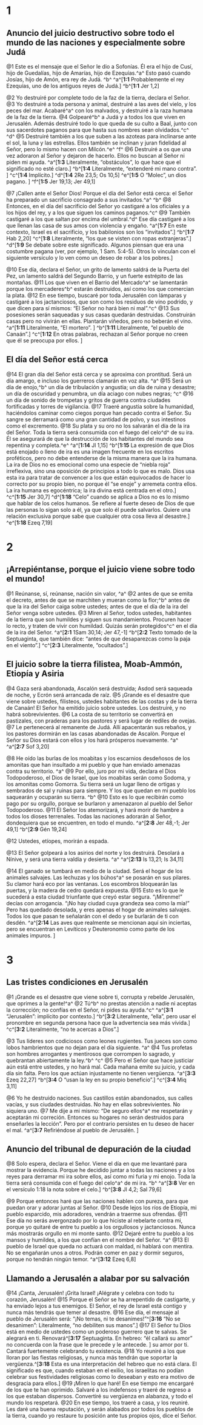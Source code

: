# 1 
## Anuncio del juicio destructivo sobre todo el mundo de las naciones y especialmente sobre Judá
@1 Este es el mensaje que el Señor le dio a Sofonías. Él era el hijo de Cusí, hijo de Guedalías, hijo de Amarías, hijo de Ezequías.^a^ Esto pasó cuando Josías, hijo de Amón, era rey de Judá. ^b^ 
^a^[**1:1** Probablemente el rey Ezequías, uno de los antiguos reyes de Judá.] ^b^[**1:1** Jer 1,2]

@2 Yo destruiré por complete todo de la faz de la tierra, declara el Señor. @3 Yo destruiré a toda persona y animal, destruiré a las aves del vielo, y los peces del mar. Acabaré^a^ con los malvados, y destruiré a la raza humana de la faz de la tierra. @4 Golpearé^b^ a Judá y a todos los que viven en Jerusalén. Además destruiré todo lo que queda de su culto a Baal, junto con sus sacerdotes paganos para que hasta sus nombres sean olvidados.^c^ ^d^ @5 Destruiré también a los que suben a las azoteas para inclinarse ante el sol, la luna y las estrellas. Ellos también se inclinan y juran fidelidad al Señor, pero lo mismo hacen con Milcón.^e^ ^f^ @6 Destruiré a os que una vez adoraron al Señor y dejaron de hacerlo. Ellos no buscan al Señor ni piden mi ayuda. 
^a^[**1:3** Literalmente, “obstáculos”, lo que hace que el significado no esté claro.] ^b^[**1:4** Literalmente, “extenderé mi mano contra”. ] ^c^[**1:4** Implícito.] ^d^[**1:4** 2Re 23,5; Os 10,5] ^e^[**1:5** O “Molec”, un dios pagano. ] ^f^[**1:5** Jer 19,13; Jer 49,1]

@7 ¡Callen ante el Señor Dios! Porque el día del Señor está cerca: el Señor ha preparado un sacrificio consagrado a sus invitados.^a^ ^b^ @8 Entonces, en el día del sacrificio del Señor yo castigaré a los oficiales y a los hijos del rey, y a los que siguen los caminos paganos.^c^ @9 También castigaré a los que saltan por encima del umbral.^d^ Ese día castigaré a los que llenan las casa de sus amos con violencia y engaño. 
^a^[**1:7** En este contexto, Israel es el sacrificio, y los babilonios son los “invitados”.] ^b^[**1:7** Hab 2,20] ^c^[**1:8** Literalmente, “los que se visten con ropas extranjeras”.] ^d^[**1:9** Se debate sobre este significado. Algunos piensan que era una costumbre pagana (ver, por ejemplo, 1 Sam. 5:4-5). Otros lo vinculan con el siguiente versículo y lo ven como un deseo de robar a los pobres.]

@10 Ese día, declara el Señor, un grito de lamento saldrá de la Puerta del Pez, un lamento saldrá del Segundo Barrio, y un fuerte estrépito de las montañas. @11 Los que viven en el Barrio del Mercado^a^ se lamentarán porque los mercaderes^b^ estarán destruidos, así como los que comercian la plata. @12 En ese tiempo, buscaré por toda Jerusalén con lámparas y castigaré a los jactanciosos, que son como los residuos de vino podrido, y que dicen para sí mismos: “El Señor no hará bien ni mal”.^c^ @13 Sus posesiones serán saqueadas y sus casas quedarán destruidas. Construirán casas pero no vivirán en ellas. Plantarán viñedos, pero no beberán el vino. 
^a^[**1:11** Literalmente, “El mortero”. ] ^b^[**1:11** Literalmente, “el pueblo de Canaán”.] ^c^[**1:12** En otras palabras, rechazan al Señor porque no creen que él se preocupa por ellos. ]

## El día del Señor está cerca
@14 El gran día del Señor está cerca y se aproxima con prontitud. Será un día amargo, e incluso los guerreros clamarán en voz alta. ^a^ @15 Será un día de enojo,^b^ un día de tribulación y angustia; un día de ruina y desastre; un día de oscuridad y penumbra, un día aciago con nubes negras; ^c^ @16 un día de sonido de trompetas y gritos de guerra contra ciudades fortificadas y torres de vigilancia. @17 Traeré angustia sobre la humanidad, haciéndolos caminar como ciegos porque han pecado contra el Señor. Su sangre se derramará como una gran cantidad de polvo, y sus intestinos como el excremento. @18 Su plata y su oro no los salvarán el día de la ira del Señor. Toda la tierra será consumida con el fuego del celo^d^ de su ira. Él se asegurará de que la destrucción de los habitantes del mundo sea repentina y completa.^e^ 
^a^[**1:14** Jl 1,15] ^b^[**1:15** La expresión de que Dios está enojado o lleno de ira es una imagen frecuente en los escritos proféticos, pero no debe entenderse de la misma manera que la ira humana. La ira de Dios no es emocional como una especie de “niebla roja” irreflexiva, sino una oposición de principios a todo lo que es malo. Dios usa esta ira para tratar de convencer a los que están equivocados de hacer lo correcto por su propio bien, no porque él “se enoje” y arremeta contra ellos. La ira humana es egocéntrica; la ira divina está centrada en el otro.] ^c^[**1:15** Jer 30,7] ^d^[**1:18** “Celo” cuando se aplica a Dios no es lo mismo que hablar de los celos humanos. Se refiere al fuerte deseo de Dios de que las personas lo sigan solo a él, ya que solo él puede salvarlos. Quiere una relación exclusiva porque sabe que cualquier otra cosa lleva al desastre.] ^e^[**1:18** Ezeq 7,19]

# 2 
## ¡Arrepiéntanse, porque el juicio viene sobre todo el mundo!
@1 Reúnanse, sí, reúnanse, nación sin valor, ^a^ @2 antes de que se emita el decreto, antes de que se marchiten y mueran como la flor;^b^ antes de que la ira del Señor caiga sobre ustedes; antes de que el día de la ira del Señor venga sobre ustedes. @3 Miren al Señor, todos ustedes, habitantes de la tierra que son humildes y siguen sus mandamientos. Procuren hacer lo recto, y traten de vivir con humildad. Quizás serán protegidos^c^ en el día de la ira del Señor. 
^a^[**2:1** 1Sam 30,14; Jer 47,-1] ^b^[**2:2** Texto tomado de la Septuaginta, que también dice: “antes de que desaparezcas como la paja en el viento”.] ^c^[**2:3** Literalmente, “ocultados”.]

## El juicio sobre la tierra filistea, Moab-Ammón, Etiopía y Asiria
@4 Gaza será abandonada, Ascalón será destruida; Asdod será saqueada de noche, y Ecrón será arrancada de raíz. @5 ¡Grande es el desastre que viene sobre ustedes, filisteos, ustedes habitantes de las costas y de la tierra de Canaán! El Señor ha emitido juicio sobre ustedes. Los destruiré, y no habrá sobrevivientes. @6 La costa de su territorio se convertirá en pastizales, con praderas para los pastores y será lugar de rediles de ovejas. @7 Le pertenecerá al remanente de Judá. Allí apacentarán sus rebaños, y los pastores dormirán en las casas abandonadas de Ascalòn. Porque el Señor su Dios estará con ellos y los hará prósperos nuevamente. ^a^ 
^a^[**2:7** Sof 3,20]

@8 He oído las burlas de los moabitas y los escarnios desdeñosos de los amonitas que han insultado a mi pueblo y que han enviado amenazas contra su territorio. ^a^ @9 Por ello, juro por mi vida, declara el Dios Todopoderoso, el Dios de Israel, que los moabitas serán como Sodoma, y los amonitas como Gomorra. Su tierra será un lugar lleno de ortigas y sembrados de sal y ruinas para siempre. Y los que quedan en mi pueblo los saquearán y ocuparán su tierra. ^b^ @10 Esto es lo que recibirán como pago por su orgullo, porque se burlaron y amenazaron al pueblo del Señor Todopoderoso. @11 El Señor los atemorizará, y hará morir de hambre a todos los dioses terrenales. Todas las naciones adorarán al Señor, dondequiera que se encuentren, en todo el mundo. 
^a^[**2:8** Jer 48,-1; Jer 49,1] ^b^[**2:9** Gén 19,24]

@12 Ustedes, etíopes, morirán a espada. 

@13 El Señor golpeará a los asirios del norte y los destruirá. Desolará a Nínive, y será una tierra valdía y desierta. ^a^ 
^a^[**2:13** Is 13,21; Is 34,11]

@14 El ganado se tumbará en medio de la ciudad. Será el hogar de los animales salvajes. Las lechuzas y los búhos^a^ se posarán en sus pilares. Su clamor hará eco por las ventanas. Los escombros bloquearán las puertas, y la madera de cedro quedará expuesta. @15 Esto es lo que le sucederá a esta ciudad triunfante que creyó estar segura. “¡Mírenme!” decías con arrogancia. “¡No hay ciudad cuya grandeza sea como la mía!” Pero has quedado desolada, y eres apenas el hogar de animales salvajes. Todos los que pasan te señalarán con el dedo y se burlarán de ti con desdén.
^a^[**2:14** Las aves que realmente se mencionan aquí sin inciertas, pero se encuentran en Levíticos y Deuteronomio como parte de los animales impuros. ]

# 3 
## Las tristes condiciones en Jerusalén
@1 ¡Grande es el desastre que viene sobre ti, corrupta y rebelde Jerusalén, que oprimes a la gente!^a^ @2 Tú^b^ no prestas atención a nadie ni aceptas la corrección; no confías en el Señor, ni pides su ayuda.^c^ 
^a^[**3:1** “Jerusalén”: implícito por contexto.] ^b^[**3:2** Literalmente, “ella”, pero usar el pronombre en segunda persona hace que la advertencia sea más vívida.] ^c^[**3:2** Literalmente, “no te acercas a Dios”.]

@3 Tus líderes son codiciosos como leones rugientes. Tus jueces son como lobos hambrientos que no dejan para el día siguiente. ^a^ @4 Tus profetas son hombres arrogantes y mentirosos que corrompen lo sagrado, y quebrantan abiertamente la ley.^b^ ^c^ @5 Pero el Señor que hace justiciar aún está entre ustedes, y no hará mal. Cada mañana emite su juicio, y cada día sin falta. Pero los que actúan injustamente no tienen vergüenza. 
^a^[**3:3** Ezeq 22,27] ^b^[**3:4** O “usan la ley en su propio beneficio”.] ^c^[**3:4** Miq 3,11]

@6 Yo he destruido naciones. Sus castillos están abandonados, sus calles vacías, y sus ciudades destruidas. No hay en ellas sobrevivientes. No siquiera uno. @7 Me dije a mi mismo: “De seguro ellos^a^ me respetarán y aceptarán mi correción. Entonces su hogares no serán destruidos para enseñarles la lección”. Pero por el contrario persistes en tu deseo de hacer el mal. 
^a^[**3:7** Refiriéndose al pueblo de Jerusalén. ]

## Anuncio del tribunal de depuración de la ciudad
@8 Solo espera, declara el Señor. Viene el día en que me levantaré para mostrar la evidencia. Porque he decidido juntar a todas las naciones y a los reyes para derramar mi ira sobre ellos, así como mi furia y mi enojo. Toda la tierra será consumida con el fuego del celo^a^ de mi ira. ^b^ 
^a^[**3:8** Ver en el versículo 1:18 la nota sobre el celo.] ^b^[**3:8** Jl 4,2; Sal 79,6]

@9 Porque entonces haré que las naciones hablen con pureza, para que puedan orar y adorar juntas al Señor. @10 Desde lejos los ríos de Etiopía, mi pueblo esparcido, mis adoradores, vendrán a traerme sus ofrendas. @11 Ese día no serás avergonzado por lo que hiciste al rebelarte contra mi, porque yo quitaré de entre tu pueblo a los orgullosos y jactanciosos. Nunca más mostrarás orgullo en mi monte santo. @12 Dejaré entre tu pueblo a los mansos y humildes, a los que confían en el nombre del Señor. ^a^ @13 El pueblo de Israel que queda no actuará con maldad, ni hablará con mentira. No se engañarán unos a otros. Podrán comer en paz y dormir seguros, porque no tendrán ningún temor. 
^a^[**3:12** Ezeq 6,8]

## Llamando a Jerusalén a alabar por su salvación
@14 ¡Canta, Jerusalén! ¡Grita Israel! ¡Alégrate y celebra con todo tu corazón, Jerusalén! @15 Porque el Señor se ha arrepentido de castigarte, y ha enviado lejos a tus enemigos. El Señor, el rey de Israel está contigo y nunca más tendrás que temer al desastre. @16 Ese día, el mensaje al pueblo de Jerusalén será: “¡No temas, ni te desanimes!”^[**3:16** “No se desanimen”: Literalmente, “no debiliten sus manos”.] @17 El Señor tu Dios está en medio de ustedes como un poderoso guerrero que te salvas. Se alegrará en ti. Renovará^[**3:17** Septuaginta. En hebreo: “él callará su amor” no concuerda con la frase que le precede y le antecede. ] su amor por ti. Cantará fuertemente celebrando tu existencia. @18 Yo reuniré a los que lloran por las fiestas religiosas, y nunca más tendrán que soportar la vergüenza.^[**3:18** Esta es una interpretación del hebreo que no está clara. El significado es que, cuando estaban en el exilio, los israelitas no podían celebrar sus festividades religiosas como lo deseaban y esto era motivo de desgracia para ellos.] @19 ¡Miren lo que haré! En ese tiempo me encargaré de los que te han oprimido. Salvaré a los indefensos y traeré de regreso a los que estaban dispersos. Convertiré su vergüenza en alabanza, y todo el mundo los respetará. @20 En ese tiempo, los traeré a casa, y los reuniré. Les daré una buena reputación, y serán alabados por todos los pueblos de la tierra, cuando yo restaure tu posición ante tus propios ojos, dice el Señor. 